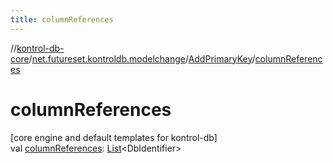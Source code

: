 ```yaml
---
title: columnReferences
---
```

//[kontrol-db-core](../../../index.html)/[net.futureset.kontroldb.modelchange](../index.html)/[AddPrimaryKey](index.html)/[columnReferences](column-references.html)



# columnReferences



[core engine and default templates for kontrol-db]\
val [columnReferences](column-references.html): [List](https://kotlinlang.org/api/latest/jvm/stdlib/kotlin.collections/-list/index.html)&lt;DbIdentifier&gt;





